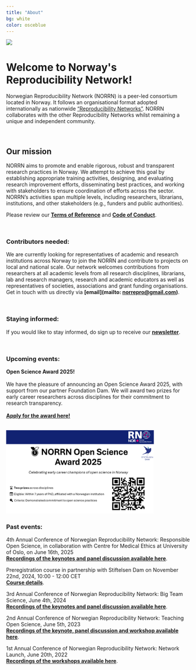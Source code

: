 ```yaml
---
title: "About"
bg: white
color: osceblue
---
```


<img src="img/RN_Norway_blue_bg.png" style="max-width:400px">

# **Welcome to Norway's Reproducibility Network!**

Norwegian Reproducibility Network (NORRN) is a peer-led consortium located in Norway. It follows an organisational format adopted internationally as nationwide [“Reproducibility Networks”](https://www.ukrn.org/international-networks/). NORRN collaborates with the other Reproducibility Networks whilst remaining a unique and independent community. 

<br>   
  
## **Our mission**

NORRN aims to promote and enable rigorous, robust and transparent research practices in Norway. We attempt to achieve this goal by establishing appropriate training activities, designing, and evaluating research improvement efforts, disseminating best practices, and working with stakeholders to ensure coordination of efforts across the sector. NORRN’s activities span multiple levels, including researchers, librarians, institutions, and other stakeholders (e.g., funders and public authorities).  

Please review our [**Terms of Reference**](https://docs.google.com/document/d/14Cn0wDbkjkLmqEGo6KBzLTOTr9nWCJ6GwFgz_bT5bX4/edit?usp=sharing) and [**Code of Conduct**](https://docs.google.com/document/d/1yf0Dng1yGO--nQFygjt-bRJ-SdDYLCRAKVWIeYf_D1o/edit?usp=sharing). 
  
 <br>   
    
### **Contributors needed:**  
  
We are currently looking for representatives of academic and research institutions across Norway to join the NORRN and contribute to projects on local and national scale. Our network welcomes contributions from researchers at all academic levels from all research disciplines, librarians, lab and research managers, research and academic educators as well as representatives of societies, associations and grant funding organisations. Get in touch with us directly via **[email](mailto: norrepro@gmail.com)**.

<br>  
  
### **Staying informed:**  
If you would like to stay informed, do sign up to receive our **[newsletter](https://norrn.substack.com/)**.

<br>   

### **Upcoming events:**  
**Open Science Award 2025!** <br> 
<br> 
We have the pleasure of announcing an Open Science Award 2025, with support from our partner Foundation Dam. We will award two prizes for early career researchers across disciplines for their commitment to research transparency.<br>
<br>
**[Apply for the award here!](https://nettskjema.no/a/531568)** <br> 
<br> 

<img src="img/norrn_openscience-award_2025.png" style="max-width:400px">

<br>

### **Past events:**  
4th Annual Conference of Norwegian Reproducibility Network: Responsible Open Science, in collaboration with Centre for Medical Ethics at University of Oslo, on June 16th, 2025<br>
**[Recordings of the keynotes and panel discussion available here](https://www.youtube.com/channel/UCkOysYjEShrzRWQ6KD1ffVQ)**. <br> 

Preregistration course in partnership with Stiftelsen Dam on November 22nd, 2024, 10:00 - 12:00 CET <br>
**[Course details](https://nettskjema.no/a/460709)**. <br> 

3rd Annual Conference of Norwegian Reproducibility Network: Big Team Science, June 4th, 2024 <br>
**[Recordings of the keynotes and panel discussion available here](https://www.youtube.com/channel/UCkOysYjEShrzRWQ6KD1ffVQ)**. <br> 

2nd Annual Conference of Norwegian Reproducibility Network: Teaching Open Science, June 5th, 2023 <br>
**[Recordings of the keynote, panel discussion and workshop available here](https://www.youtube.com/channel/UCkOysYjEShrzRWQ6KD1ffVQ)**. <br> 

1st Annual Conference of Norwegian Reproducibility Network: Network Launch, June 20th, 2022 <br>
**[Recordings of the workshops available here](https://www.youtube.com/channel/UCkOysYjEShrzRWQ6KD1ffVQ)**. <br> 

